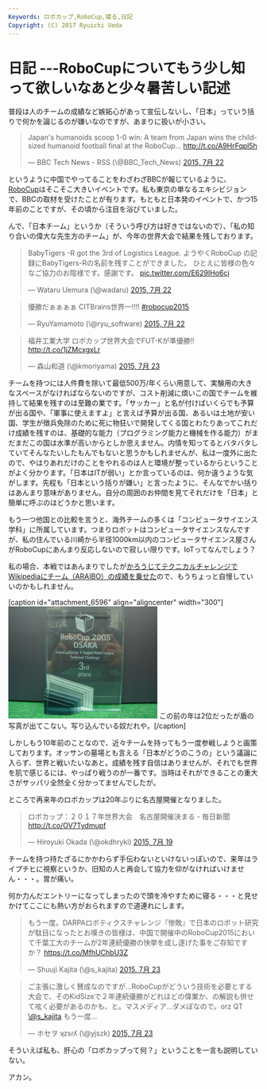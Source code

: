 ```yaml
---
Keywords: ロボカップ,RoboCup,寝る,日記
Copyright: (C) 2017 Ryuichi Ueda
---
```


# 日記 ---RoboCupについてもう少し知って欲しいなあと少々暑苦しい記述
普段は人のチームの成績など嫉妬心があって宣伝しないし、「日本」っていう括りで何かを論じるのが嫌いなのですが、あまりに扱いが小さい。

<blockquote class="twitter-tweet" lang="ja"><p lang="en" dir="ltr">Japan&#39;s humanoids scoop 1-0 win: A team from Japan wins the child-sized humanoid football final at the RoboCup... <a href="http://t.co/A9HrFqpl5h">http://t.co/A9HrFqpl5h</a></p>&mdash; BBC Tech News - RSS (\@BBC_Tech_News) <a href="https://twitter.com/BBC_Tech_News/status/623829092786286593">2015, 7月 22</a></blockquote>
<script async src="//platform.twitter.com/widgets.js" charset="utf-8"></script>

というように中国でやってることをわざわざBBCが報じているように、<a href="https://en.wikipedia.org/wiki/RoboCup" target="_blank">RoboCup</a>はそこそこ大きいイベントです。私も東京の単なるエキシビジョンで、BBCの取材を受けたことが有ります。もともと日本発のイベントで、かつ15年前のことですが、その頃から注目を浴びていました。


んで、「日本チーム」というか（そういう呼び方は好きではないので）、「私の知り合いの偉大な先生方のチーム」が、今年の世界大会で結果を残しております。

<blockquote class="twitter-tweet" lang="ja"><p lang="ja" dir="ltr">BabyTigers -R got the 3rd of Logistics League.&#10;&#10;ようやくRoboCup の記録にBabyTigers-Rの名前を残すことができました。&#10;ひとえに皆様の色々なご協力のお陰様です。感謝です。 <a href="http://t.co/E629IHo6cj">pic.twitter.com/E629IHo6cj</a></p>&mdash; Wataru Uemura (\@wadaru) <a href="https://twitter.com/wadaru/status/623882086206697472">2015, 7月 22</a></blockquote>
<script async src="//platform.twitter.com/widgets.js" charset="utf-8"></script>

<blockquote class="twitter-tweet" lang="ja"><p lang="ja" dir="ltr">優勝だぁぁぁぁ&#10;&#10;CITBrains世界一!!!!&#10;&#10;<a href="https://twitter.com/hashtag/robocup2015?src=hash">#robocup2015</a></p>&mdash; RyuYamamoto (\@ryu_software) <a href="https://twitter.com/ryu_software/status/623754729777041408">2015, 7月 22</a></blockquote>
<script async src="//platform.twitter.com/widgets.js" charset="utf-8"></script>

<blockquote class="twitter-tweet" lang="ja"><p lang="ja" dir="ltr">福井工業大学&#10;ロボカップ世界大会でFUT-Kが準優勝!!&#10;<a href="http://t.co/1jZMcxgxLr">http://t.co/1jZMcxgxLr</a></p>&mdash; 森山和道 (\@kmoriyama) <a href="https://twitter.com/kmoriyama/status/624126568856616960">2015, 7月 23</a></blockquote>
<script async src="//platform.twitter.com/widgets.js" charset="utf-8"></script>

チームを持つには人件費を除いて最低500万/年くらい用意して、実験用の大きなスペースがなければならないのですが、コスト削減に煩いこの国でチームを維持して結果を残すのは至難の業です。「サッカー」と名が付けばいくらでも予算が出る国や、「軍事に使えますよ」と言えば予算が出る国、あるいは土地が安い国、学生が徴兵免除のために死に物狂いで開発してくる国とわたりあってこれだけ成績を残すのは、基礎的な能力（プログラミング能力と機械を作る能力）がまだまだこの国は水準が高いからとしか思えません。内情を知ってるとバタバタしていてそんなたいしたもんでもないと思うかもしれませんが、私は一度外に出たので、やはりあれだけのことをやれるのは人と環境が整っているからということがよく分かります。「日本はITが弱い」とか言っているのは、何か違うような気がします。先程も「日本という括りが嫌い」と言ったように、そんなでかい括りはあんまり意味がありません。自分の周囲のお仲間を見てそれだけを「日本」と簡単に呼ぶのはどうかと思います。


もう一つ他国との比較を言うと、海外チームの多くは「コンピュータサイエンス学科」に所属しています。つまりロボットはコンピュータサイエンスなんですが、私の住んでいる川崎から半径1000km以内のコンピュータサイエンス屋さんがRoboCupにあんまり反応しないので寂しい限りです。IoTってなんでしょう？

私の場合、本戦ではあんまりでしたが<a href="https://en.wikipedia.org/wiki/RoboCup_Standard_Platform_League#Technical_Challenges_Results_.5B4.5D">かろうじてテクニカルチャレンジでWikipediaにチーム（ARAIBO）の成績を乗せた</a>ので、もうちょっと自慢していいのかもしれません。

[caption id="attachment_6596" align="aligncenter" width="300"]<a href="DSC00032.jpg"><img src="DSC00032-300x225.jpg" alt="この前の年は2位だったが盾の写真が出てこない。" width="300" height="225" class="size-medium wp-image-6596" /></a> この前の年は2位だったが盾の写真が出てこない。写り込んでいる奴だれや。[/caption]


しかしもう10年前のことなので、近々チームを持ってもう一度参戦しようと画策しております。オッサンの墓場とも言える「日本がどうのこうの」という議論に入らず、世界と戦いたいなあと。成績を残す自信はありませんが、それでも世界を肌で感じるには、やっぱり戦うのが一番です。当時はそれができることの重大さがサッパリ全然全く分かってませんでしたが。

ところで再来年のロボカップは20年ぶりに名古屋開催となりました。

<blockquote class="twitter-tweet" lang="ja"><p lang="ja" dir="ltr">ロボカップ：２０１７年世界大会　名古屋開催決まる - 毎日新聞 <a href="http://t.co/OV7Tydmupf">http://t.co/OV7Tydmupf</a></p>&mdash; Hiroyuki Okada (\@okdhryki) <a href="https://twitter.com/okdhryki/status/622893124520689664">2015, 7月 19</a></blockquote>
<script async src="//platform.twitter.com/widgets.js" charset="utf-8"></script>

チームを持つ持たざるにかかわらず手伝わないといけないっぽいので、来年はライプチヒに視察というか、旧知の人と再会して協力を仰がなければいけません・・・。胃が痛い。


何か力んだエントリーになってしまったので頭を冷やすために寝る・・・と見せかけてここにも熱い方がおられますので道連れにします。

<blockquote class="twitter-tweet" lang="ja"><p lang="ja" dir="ltr">もう一度。DARPAロボティクスチャレンジ『惨敗』で日本のロボット研究が駄目になったとお嘆きの皆様は、中国で開催中のRoboCup2015において千葉工大のチームが2年連続優勝の快挙を成し遂げた事をご存知ですか？ <a href="https://t.co/MfhUChbU3Z">https://t.co/MfhUChbU3Z</a></p>&mdash; Shuuji Kajita (\@s_kajita) <a href="https://twitter.com/s_kajita/status/624115120508022784">2015, 7月 23</a></blockquote>
<script async src="//platform.twitter.com/widgets.js" charset="utf-8"></script>

<blockquote class="twitter-tweet" lang="ja"><p lang="ja" dir="ltr">ご主張に激しく賛成なのですが…RoboCupがどういう技術を必要とする大会で、そのKidSizeで２年連続優勝がどれほどの偉業か、の解説も併せて呟く必要があるのかも、と。マスメディア…ダメぽなので。orz QT <a href="https://twitter.com/s_kajita">\@s_kajita</a> もう一度…</p>&mdash; ホセヲ ʞzsɾʎ (\@yjszk) <a href="https://twitter.com/yjszk/status/624116650233585664">2015, 7月 23</a></blockquote>
<script async src="//platform.twitter.com/widgets.js" charset="utf-8"></script>

そういえば私も、肝心の「ロボカップって何？」ということを一言も説明していない。

アカン。
